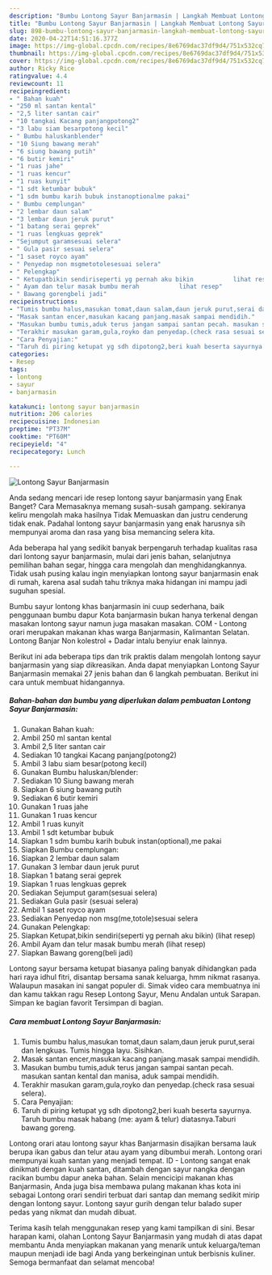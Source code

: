 ```yaml
---
description: "Bumbu Lontong Sayur Banjarmasin | Langkah Membuat Lontong Sayur Banjarmasin Yang Lezat"
title: "Bumbu Lontong Sayur Banjarmasin | Langkah Membuat Lontong Sayur Banjarmasin Yang Lezat"
slug: 898-bumbu-lontong-sayur-banjarmasin-langkah-membuat-lontong-sayur-banjarmasin-yang-lezat
date: 2020-04-22T14:51:16.377Z
image: https://img-global.cpcdn.com/recipes/8e6769dac37df9d4/751x532cq70/lontong-sayur-banjarmasin-foto-resep-utama.jpg
thumbnail: https://img-global.cpcdn.com/recipes/8e6769dac37df9d4/751x532cq70/lontong-sayur-banjarmasin-foto-resep-utama.jpg
cover: https://img-global.cpcdn.com/recipes/8e6769dac37df9d4/751x532cq70/lontong-sayur-banjarmasin-foto-resep-utama.jpg
author: Ricky Rice
ratingvalue: 4.4
reviewcount: 11
recipeingredient:
- " Bahan kuah"
- "250 ml santan kental"
- "2,5 liter santan cair"
- "10 tangkai Kacang panjangpotong2"
- "3 labu siam besarpotong kecil"
- " Bumbu haluskanblender"
- "10 Siung bawang merah"
- "6 siung bawang putih"
- "6 butir kemiri"
- "1 ruas jahe"
- "1 ruas kencur"
- "1 ruas kunyit"
- "1 sdt ketumbar bubuk"
- "1 sdm bumbu karih bubuk instanoptionalme pakai"
- " Bumbu cemplungan"
- "2 lembar daun salam"
- "3 lembar daun jeruk purut"
- "1 batang serai geprek"
- "1 ruas lengkuas geprek"
- "Sejumput garamsesuai selera"
- " Gula pasir sesuai selera"
- "1 saset royco ayam"
- " Penyedap non msgmetotolesesuai selera"
- " Pelengkap"
- " Ketupatbikin sendiriseperti yg pernah aku bikin           lihat resep"
- " Ayam dan telur masak bumbu merah           lihat resep"
- " Bawang gorengbeli jadi"
recipeinstructions:
- "Tumis bumbu halus,masukan tomat,daun salam,daun jeruk purut,serai dan lengkuas. Tumis hingga layu. Sisihkan."
- "Masak santan encer,masukan kacang panjang.masak sampai mendidih."
- "Masukan bumbu tumis,aduk terus jangan sampai santan pecah. masukan santan kental dan manisa, aduk sampai mendidih."
- "Terakhir masukan garam,gula,royko dan penyedap.(check rasa sesuai selera)."
- "Cara Penyajian:"
- "Taruh di piring ketupat yg sdh dipotong2,beri kuah beserta sayurnya. Taruh bumbu masak habang (me: ayam &amp; telur) diatasnya.Taburi bawang goreng."
categories:
- Resep
tags:
- lontong
- sayur
- banjarmasin

katakunci: lontong sayur banjarmasin 
nutrition: 206 calories
recipecuisine: Indonesian
preptime: "PT37M"
cooktime: "PT60M"
recipeyield: "4"
recipecategory: Lunch

---
```



![Lontong Sayur Banjarmasin](https://img-global.cpcdn.com/recipes/8e6769dac37df9d4/751x532cq70/lontong-sayur-banjarmasin-foto-resep-utama.jpg)

Anda sedang mencari ide resep lontong sayur banjarmasin yang Enak Banget? Cara Memasaknya memang susah-susah gampang. sekiranya keliru mengolah maka hasilnya Tidak Memuaskan dan justru cenderung tidak enak. Padahal lontong sayur banjarmasin yang enak harusnya sih mempunyai aroma dan rasa yang bisa memancing selera kita.

Ada beberapa hal yang sedikit banyak berpengaruh terhadap kualitas rasa dari lontong sayur banjarmasin, mulai dari jenis bahan, selanjutnya pemilihan bahan segar, hingga cara mengolah dan menghidangkannya. Tidak usah pusing kalau ingin menyiapkan lontong sayur banjarmasin enak di rumah, karena asal sudah tahu triknya maka hidangan ini mampu jadi suguhan spesial.

Bumbu sayur lontong khas banjarmasin ini cuup sederhana, baik penggunaan bumbu dapur Kota banjarmasin bukan hanya terkenal dengan masakan lontong sayur namun juga masakan masakan. COM - Lontong orari merupakan makanan khas warga Banjarmasin, Kalimantan Selatan. Lontong Banjar Non kolestrol + Dadar intalu benyiur enak lainnya.


Berikut ini ada beberapa tips dan trik praktis dalam mengolah lontong sayur banjarmasin yang siap dikreasikan. Anda dapat menyiapkan Lontong Sayur Banjarmasin memakai 27 jenis bahan dan 6 langkah pembuatan. Berikut ini cara untuk membuat hidangannya.

<!--inarticleads1-->

##### Bahan-bahan dan bumbu yang diperlukan dalam pembuatan Lontong Sayur Banjarmasin:

1. Gunakan  Bahan kuah:
1. Ambil 250 ml santan kental
1. Ambil 2,5 liter santan cair
1. Sediakan 10 tangkai Kacang panjang(potong2)
1. Ambil 3 labu siam besar(potong kecil)
1. Gunakan  Bumbu haluskan/blender:
1. Sediakan 10 Siung bawang merah
1. Siapkan 6 siung bawang putih
1. Sediakan 6 butir kemiri
1. Gunakan 1 ruas jahe
1. Gunakan 1 ruas kencur
1. Ambil 1 ruas kunyit
1. Ambil 1 sdt ketumbar bubuk
1. Siapkan 1 sdm bumbu karih bubuk instan(optional),me pakai
1. Siapkan  Bumbu cemplungan:
1. Siapkan 2 lembar daun salam
1. Gunakan 3 lembar daun jeruk purut
1. Siapkan 1 batang serai geprek
1. Siapkan 1 ruas lengkuas geprek
1. Sediakan Sejumput garam(sesuai selera)
1. Sediakan  Gula pasir (sesuai selera)
1. Ambil 1 saset royco ayam
1. Sediakan  Penyedap non msg(me,totole)sesuai selera
1. Gunakan  Pelengkap:
1. Siapkan  Ketupat,bikin sendiri(seperti yg pernah aku bikin)           (lihat resep)
1. Ambil  Ayam dan telur masak bumbu merah           (lihat resep)
1. Siapkan  Bawang goreng(beli jadi)


Lontong sayur bersama ketupat biasanya paling banyak dihidangkan pada hari raya idhul fitri, disantap bersama sanak keluarga, hmm nikmat rasanya. Walaupun masakan ini sangat populer di. Simak video cara membuatnya ini dan kamu takkan ragu Resep Lontong Sayur, Menu Andalan untuk Sarapan. Simpan ke bagian favorit Tersimpan di bagian. 

<!--inarticleads2-->

##### Cara membuat Lontong Sayur Banjarmasin:

1. Tumis bumbu halus,masukan tomat,daun salam,daun jeruk purut,serai dan lengkuas. Tumis hingga layu. Sisihkan.
1. Masak santan encer,masukan kacang panjang.masak sampai mendidih.
1. Masukan bumbu tumis,aduk terus jangan sampai santan pecah. masukan santan kental dan manisa, aduk sampai mendidih.
1. Terakhir masukan garam,gula,royko dan penyedap.(check rasa sesuai selera).
1. Cara Penyajian:
1. Taruh di piring ketupat yg sdh dipotong2,beri kuah beserta sayurnya. Taruh bumbu masak habang (me: ayam &amp; telur) diatasnya.Taburi bawang goreng.


Lontong orari atau lontong sayur khas Banjarmasin disajikan bersama lauk berupa ikan gabus dan telur atau ayam yang dibumbui merah. Lontong orari mempunyai kuah santan yang menjadi tempat. ID - Lontong sangat enak dinikmati dengan kuah santan, ditambah dengan sayur nangka dengan racikan bumbu dapur aneka bahan. Selain mencicipi makanan khas Banjarmasin, Anda juga bisa membawa pulang makanan khas kota ini sebagai Lontong orari sendiri terbuat dari santap dan memang sedikit mirip dengan lontong sayur. Lontong sayur gurih dengan telur balado super pedas yang nikmat dan mudah dibuat. 

Terima kasih telah menggunakan resep yang kami tampilkan di sini. Besar harapan kami, olahan Lontong Sayur Banjarmasin yang mudah di atas dapat membantu Anda menyiapkan makanan yang menarik untuk keluarga/teman maupun menjadi ide bagi Anda yang berkeinginan untuk berbisnis kuliner. Semoga bermanfaat dan selamat mencoba!
